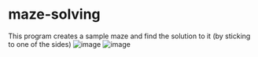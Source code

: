 # maze-solving
This program creates a sample maze and find the solution to it (by sticking to one of the sides)
![image](https://user-images.githubusercontent.com/52494031/177808370-8b293db5-ac5f-4654-9013-736b91856fa2.png)
![image](https://user-images.githubusercontent.com/52494031/177808483-275c27a0-bc91-4ae2-bce0-a7b5f766403b.png)
